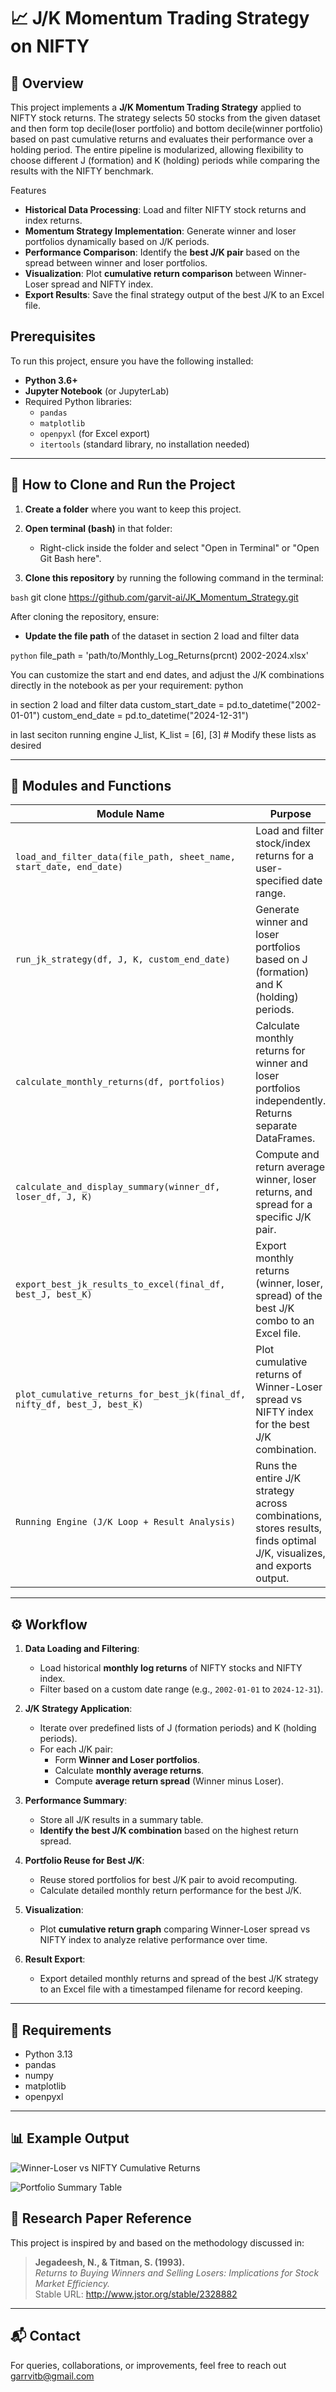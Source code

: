 # 📈 J/K Momentum Trading Strategy on NIFTY

## 🔑 Overview

This project implements a **J/K Momentum Trading Strategy** applied to NIFTY stock returns. The strategy selects 50 stocks from the given dataset and then form top decile(loser portfolio) and bottom decile(winner portfolio) based on past cumulative returns and evaluates their performance over a holding period. The entire pipeline is modularized, allowing flexibility to choose different J (formation) and K (holding) periods while comparing the results with the NIFTY benchmark.

Features

- **Historical Data Processing**: Load and filter NIFTY stock returns and index returns.
- **Momentum Strategy Implementation**: Generate winner and loser portfolios dynamically based on J/K periods.
- **Performance Comparison**: Identify the **best J/K pair** based on the spread between winner and loser portfolios.
- **Visualization**: Plot **cumulative return comparison** between Winner-Loser spread and NIFTY index.
- **Export Results**: Save the final strategy output of the best J/K to an Excel file.

## Prerequisites

To run this project, ensure you have the following installed:
- **Python 3.6+**
- **Jupyter Notebook** (or JupyterLab)
- Required Python libraries:
  - `pandas`
  - `matplotlib`
  - `openpyxl` (for Excel export)
  - `itertools` (standard library, no installation needed)
---

## 📂 How to Clone and Run the Project

1. **Create a folder** where you want to keep this project.

2. **Open terminal (bash)** in that folder:
   - Right-click inside the folder and select "Open in Terminal" or "Open Git Bash here".

3. **Clone this repository** by running the following command in the terminal:

```bash```
git clone https://github.com/garvit-ai/JK_Momentum_Strategy.git

After cloning the repository, ensure:

- **Update the file path**  of the dataset in section 2 load and filter data

```python```
file_path = 'path/to/Monthly_Log_Returns(prcnt) 2002-2024.xlsx'

You can customize the start and end dates, and adjust the J/K combinations directly in the notebook as per your requirement:
python

in section 2 load and filter data
custom_start_date = pd.to_datetime("2002-01-01")
custom_end_date = pd.to_datetime("2024-12-31")

in last seciton running engine
J_list, K_list = [6], [3]  # Modify these lists as desired



---
## 🧩 Modules and Functions

| Module Name                                           | Purpose                                                              |
|------------------------------------------------------|----------------------------------------------------------------------|
| `load_and_filter_data(file_path, sheet_name, start_date, end_date)` | Load and filter stock/index returns for a user-specified date range. |
| `run_jk_strategy(df, J, K, custom_end_date)`     | Generate winner and loser portfolios based on J (formation) and K (holding) periods. |
| `calculate_monthly_returns(df, portfolios)`     | Calculate monthly returns for winner and loser portfolios independently. Returns separate DataFrames. |
| `calculate_and_display_summary(winner_df, loser_df, J, K)` | Compute and return average winner, loser returns, and spread for a specific J/K pair. |
| `export_best_jk_results_to_excel(final_df, best_J, best_K)` | Export monthly returns (winner, loser, spread) of the best J/K combo to an Excel file. |
| `plot_cumulative_returns_for_best_jk(final_df, nifty_df, best_J, best_K)` | Plot cumulative returns of Winner-Loser spread vs NIFTY index for the best J/K combination. |
| `Running Engine (J/K Loop + Result Analysis)` | Runs the entire J/K strategy across combinations, stores results, finds optimal J/K, visualizes, and exports output. |

---

## ⚙️ Workflow

1. **Data Loading and Filtering**:
   - Load historical **monthly log returns** of NIFTY stocks and NIFTY index.
   - Filter based on a custom date range (e.g., `2002-01-01` to `2024-12-31`).

2. **J/K Strategy Application**:
   - Iterate over predefined lists of J (formation periods) and K (holding periods).
   - For each J/K pair:
     - Form **Winner and Loser portfolios**.
     - Calculate **monthly average returns**.
     - Compute **average return spread** (Winner minus Loser).

3. **Performance Summary**:
   - Store all J/K results in a summary table.
   - **Identify the best J/K combination** based on the highest return spread.

4. **Portfolio Reuse for Best J/K**:
   - Reuse stored portfolios for best J/K pair to avoid recomputing.
   - Calculate detailed monthly return performance for the best J/K.

5. **Visualization**:
   - Plot **cumulative return graph** comparing Winner-Loser spread vs NIFTY index to analyze relative performance over time.

6. **Result Export**:
   - Export detailed monthly returns and spread of the best J/K strategy to an Excel file with a timestamped filename for record keeping.

---

## 🔑 Requirements

- Python 3.13
- pandas
- numpy
- matplotlib
- openpyxl

---

## 📊 Example Output


![Winner-Loser vs NIFTY Cumulative Returns](/output_image/output%201.png)

![Portfolio Summary Table](/output_image/output%202.png)


## 📄 Research Paper Reference  

This project is inspired by and based on the methodology discussed in:  

> **Jegadeesh, N., & Titman, S. (1993).**  
> *Returns to Buying Winners and Selling Losers: Implications for Stock Market Efficiency.*  
Stable URL: http://www.jstor.org/stable/2328882


---

## 📬 Contact

For queries, collaborations, or improvements, feel free to reach out garrvitb@gmail.com


